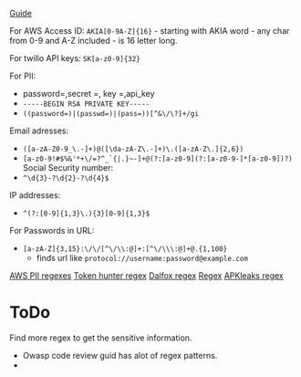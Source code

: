 [Guide](https://blog.netwrix.com/2018/05/29/regular-expressions-for-beginners-how-to-get-started-discovering-sensitive-data/)

For AWS Access ID:
`AKIA[0-9A-Z]{16}`
	- starting with AKIA word
	- any char from 0-9 and A-Z included
	- is 16 letter long.

For twillo API keys:
`SK[a-z0-9]{32}`

For PII:
- password=,secret =, key =,api_key
- `-----BEGIN RSA PRIVATE KEY-----`
- `((password=)|(passwd=)|(pass=))[^&\/\?]+/gi`


Email adresses:
- `([a-zA-Z0-9_\.-]+)@([\da-zA-Z\.-]+)\.([a-zA-Z\.]{2,6})`
- ``[a-z0-9!#$%&'*+\/=?^_`{|.}~-]+@(?:[a-z0-9](?:[a-z0-9-]*[a-z0-9])?)``
Social Security number:
- `^\d{3}-?\d{2}-?\d{4}$`

IP addresses:
- `^(?:[0-9]{1,3}\.){3}[0-9]{1,3}$`

For Passwords in URL:
- `[a-zA-Z]{3,15}:\/\/[^\/\\:@]+:[^\/\\\:@]+@.{1,100}`
	- finds url like `protocol://username:password@example.com`

[AWS PII regexes](https://github.com/datumbrain/aws-macie-pii-confidential-regexes/blob/master/regex_list.csv)
[Token hunter regex](https://github.com/codeEmitter/token-hunter/blob/master/regexes.json)
[Dalfox regex](https://github.com/hahwul/dalfox/blob/master/pkg/scanning/grep.go)
[Regex](https://github.com/cdk-team/CDK/blob/main/conf/exploit_conf.go)
[APKleaks regex](https://github.com/dwisiswant0/apkleaks/blob/master/config/regexes.json)

# ToDo 
Find more regex to get the sensitive information.
- Owasp code review guid has alot of regex patterns.
- 